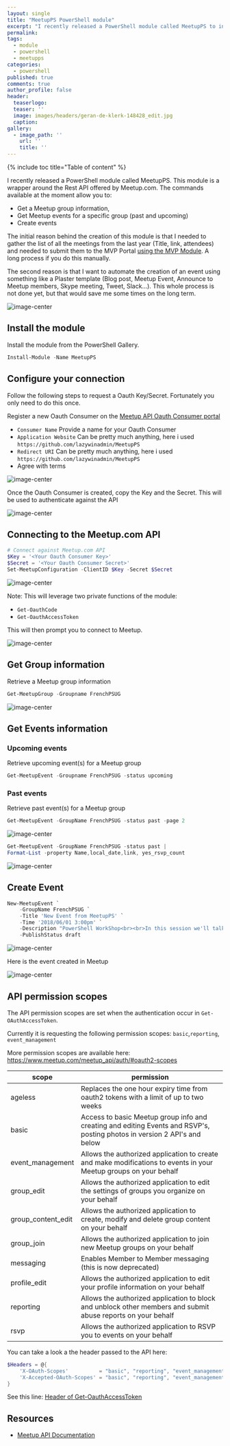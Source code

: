 ```yaml
---
layout: single
title: "MeetupPS PowerShell module"
excerpt: "I recently released a PowerShell module called MeetupPS to interact with the Meetup API. This allows you to gather information about groups and create events"
permalink:
tags: 
  - module
  - powershell
  - meetupps
categories:
  - powershell
published: true
comments: true
author_profile: false
header:
  teaserlogo:
  teaser: ''
  image: images/headers/geran-de-klerk-148428_edit.jpg
  caption: 
gallery:
  - image_path: ''
    url: ''
    title: ''
---
```


{% include toc title="Table of content" %}

I recently released a PowerShell module called MeetupPS. This module is a wrapper around the Rest API offered by Meetup.com. The commands available at the moment allow you to:

* Get a Meetup group information,
* Get Meetup events for a specific group (past and upcoming)
* Create events

The initial reason behind the creation of this module is that I needed to gather the list of all the meetings from the last year (Title, link, attendees) and needed to submit them to the MVP Portal [using the MVP Module](/2017/05/MVP_Module.html). A long process if you do this manually.

The second reason is that I want to automate the creation of an event using something like a Plaster template (Blog post, Meetup Event, Announce to Meetup members, Skype meeting, Tweet, Slack...). This whole process is not done yet, but that would save me some times on the long term.

![image-center](/images/2018/2018-04-30-MeetupPS_Module/meetup3.png)

## Install the module

Install the module from the PowerShell Gallery.

```powershell
Install-Module -Name MeetupPS
```

<a name="Configure"/>

## Configure your connection

Follow the following steps to request a Oauth Key/Secret.
Fortunately you only need to do this once.

Register a new Oauth Consumer on the [Meetup API Oauth Consumer portal](https://secure.meetup.com/meetup_api/oauth_consumers/)

* `Consumer Name` Provide a name for your Oauth Consumer
* `Application Website` Can be pretty much anything, here i used `https://github.com/lazywinadmin/MeetupPS`
* `Redirect URI` Can be pretty much anything, here i used `https://github.com/lazywinadmin/MeetupPS`
* Agree with terms

![image-center](/images/2018/2018-04-30-MeetupPS_Module/MeetupPS-RegisterOauthConsumer01.png)

Once the Oauth Consumer is created, copy the Key and the Secret. This will be used to authenticate against the API

![image-center](/images/2018/2018-04-30-MeetupPS_Module/MeetupPS-RegisterOauthConsumer02.png)

<a name="Authentication"/>

## Connecting to the Meetup.com API

```powershell
# Connect against Meetup.com API
$Key = '<Your Oauth Consumer Key>'
$Secret = '<Your Oauth Consumer Secret>'
Set-MeetupConfiguration -ClientID $Key -Secret $Secret
```

![image-center](/images/2018/2018-04-30-MeetupPS_Module/MeetupPS-Set-MeetupConfiguration01.png)

Note: This will leverage two private functions of the module:

* `Get-OauthCode`
* `Get-OauthAccessToken`

This will then prompt you to connect to Meetup.

![image-center](/images/2018/2018-04-30-MeetupPS_Module/MeetupPS-Set-MeetupConfiguration02.png)

<a name="GetGroupInfo"/>

## Get Group information

Retrieve a Meetup group information

```powershell
Get-MeetupGroup -Groupname FrenchPSUG
```

![image-center](/images/2018/2018-04-30-MeetupPS_Module/MeetupPS-Get-MeetupGroup01.png)

<a name="GetEventInfo"/>

## Get Events information

<a name="GetupcomingEventInfo"/>

### Upcoming events

Retrieve upcoming event(s) for a Meetup group

```powershell
Get-MeetupEvent -Groupname FrenchPSUG -status upcoming
```

<a name="GetpastEventInfo"/>

### Past events

Retrieve past event(s) for a Meetup group

```powershell
Get-MeetupEvent -GroupName FrenchPSUG -status past -page 2
```

![image-center](/images/2018/2018-04-30-MeetupPS_Module/MeetupPS-Get-MeetupEvent03.png)

```powershell
Get-MeetupEvent -GroupName FrenchPSUG -status past |
Format-List -property Name,local_date,link, yes_rsvp_count
```

![image-center](/images/2018/2018-04-30-MeetupPS_Module/MeetupPS-Get-MeetupEvent04.png)

<a name="CreateEvent"/>

## Create Event

```powershell
New-MeetupEvent `
    -GroupName FrenchPSUG `
    -Title 'New Event from MeetupPS' `
    -Time '2018/06/01 3:00pm' `
    -Description "PowerShell WorkShop<br><br>In this session we'll talk about ..." `
    -PublishStatus draft
```

![image-center](/images/2018/2018-04-30-MeetupPS_Module/MeetupPS-New-MeetupEvent01.png)

Here is the event created in Meetup

![image-center](/images/2018/2018-04-30-MeetupPS_Module/MeetupPS-New-MeetupEvent02.png)

<a name="APIPermissionScopes"/>

## API permission scopes

The API permission scopes are set when the authentication occur in `Get-OAuthAccessToken`.

Currently it is requesting the following permission scopes: `basic`,`reporting`, `event_management`

More permission scopes are available here: https://www.meetup.com/meetup_api/auth/#oauth2-scopes

| scope | permission |
| --- | --- |
| ageless | Replaces the one hour expiry time from oauth2 tokens with a limit of up to two weeks |
| basic | Access to basic Meetup group info and creating and editing Events and RSVP's, posting photos in version 2 API's and below |
| event_management | Allows the authorized application to create and make modifications to events in your Meetup groups on your behalf |
| group_edit | Allows the authorized application to edit the settings of groups you organize on your behalf |
| group_content_edit | Allows the authorized application to create, modify and delete group content on your behalf |
| group_join | Allows the authorized application to join new Meetup groups on your behalf |
| messaging | Enables Member to Member messaging (this is now deprecated) |
| profile_edit | Allows the authorized application to edit your profile information on your behalf |
| reporting | Allows the authorized application to block and unblock other members and submit abuse reports on your behalf |
| rsvp | Allows the authorized application to RSVP you to events on your behalf |

You can take a look a the header passed to the API here:

```powershell
$Headers = @{
    'X-OAuth-Scopes'          = "basic", "reporting", "event_management"
    'X-Accepted-OAuth-Scopes' = "basic", "reporting", "event_management"
}
```

See this line: [Header of Get-OauthAccessToken](/MeetupPS/private/Get-OAuthAccessToken.ps1#L24)

<a name="Resources"/>

## Resources

* [Meetup API Documentation](https://www.meetup.com/meetup_api/docs/)

